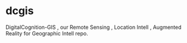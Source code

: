 # dcgis
DigitalCognition-GIS , our Remote Sensing , Location Intell , Augmented Reality for Geographic Intell repo. 
